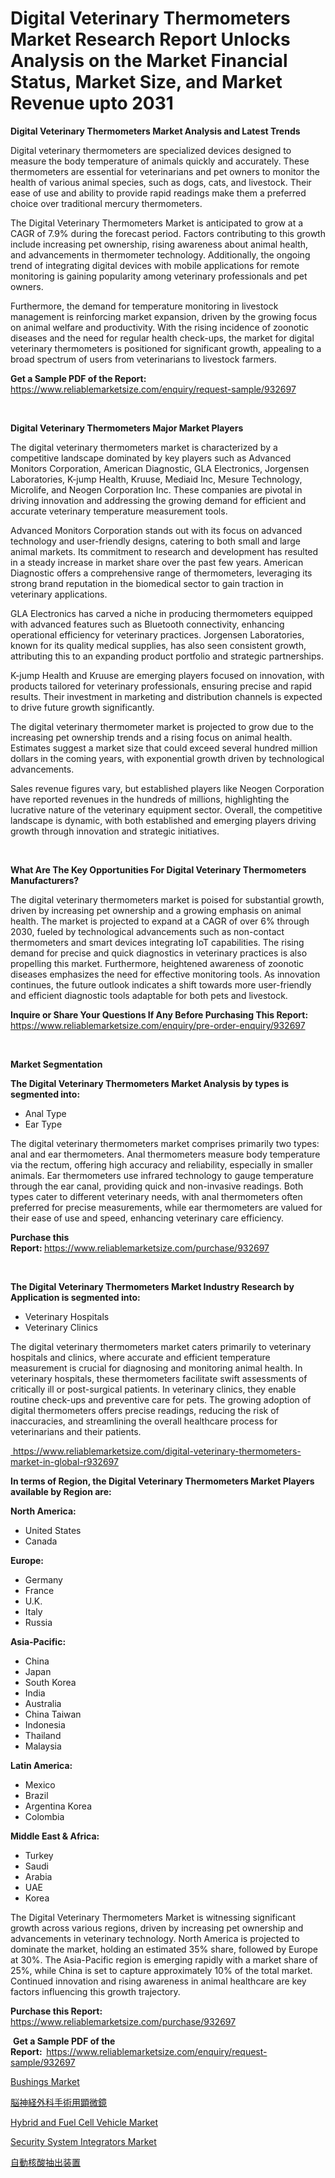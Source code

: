 <p><h1>Digital Veterinary Thermometers Market Research Report Unlocks Analysis on the Market Financial Status, Market Size, and Market Revenue upto 2031</h1></p><p><strong>Digital Veterinary Thermometers Market Analysis and Latest Trends</strong></p>
<p><p>Digital veterinary thermometers are specialized devices designed to measure the body temperature of animals quickly and accurately. These thermometers are essential for veterinarians and pet owners to monitor the health of various animal species, such as dogs, cats, and livestock. Their ease of use and ability to provide rapid readings make them a preferred choice over traditional mercury thermometers.</p><p>The Digital Veterinary Thermometers Market is anticipated to grow at a CAGR of 7.9% during the forecast period. Factors contributing to this growth include increasing pet ownership, rising awareness about animal health, and advancements in thermometer technology. Additionally, the ongoing trend of integrating digital devices with mobile applications for remote monitoring is gaining popularity among veterinary professionals and pet owners. </p><p>Furthermore, the demand for temperature monitoring in livestock management is reinforcing market expansion, driven by the growing focus on animal welfare and productivity. With the rising incidence of zoonotic diseases and the need for regular health check-ups, the market for digital veterinary thermometers is positioned for significant growth, appealing to a broad spectrum of users from veterinarians to livestock farmers.</p></p>
<p><strong>Get a Sample PDF of the Report:&nbsp;</strong> <a href="https://www.reliablemarketsize.com/enquiry/request-sample/932697">https://www.reliablemarketsize.com/enquiry/request-sample/932697</a></p>
<p>&nbsp;</p>
<p><strong>Digital Veterinary Thermometers Major Market Players</strong></p>
<p><p>The digital veterinary thermometers market is characterized by a competitive landscape dominated by key players such as Advanced Monitors Corporation, American Diagnostic, GLA Electronics, Jorgensen Laboratories, K-jump Health, Kruuse, Mediaid Inc, Mesure Technology, Microlife, and Neogen Corporation Inc. These companies are pivotal in driving innovation and addressing the growing demand for efficient and accurate veterinary temperature measurement tools.</p><p>Advanced Monitors Corporation stands out with its focus on advanced technology and user-friendly designs, catering to both small and large animal markets. Its commitment to research and development has resulted in a steady increase in market share over the past few years. American Diagnostic offers a comprehensive range of thermometers, leveraging its strong brand reputation in the biomedical sector to gain traction in veterinary applications.</p><p>GLA Electronics has carved a niche in producing thermometers equipped with advanced features such as Bluetooth connectivity, enhancing operational efficiency for veterinary practices. Jorgensen Laboratories, known for its quality medical supplies, has also seen consistent growth, attributing this to an expanding product portfolio and strategic partnerships.</p><p>K-jump Health and Kruuse are emerging players focused on innovation, with products tailored for veterinary professionals, ensuring precise and rapid results. Their investment in marketing and distribution channels is expected to drive future growth significantly.</p><p>The digital veterinary thermometer market is projected to grow due to the increasing pet ownership trends and a rising focus on animal health. Estimates suggest a market size that could exceed several hundred million dollars in the coming years, with exponential growth driven by technological advancements.</p><p>Sales revenue figures vary, but established players like Neogen Corporation have reported revenues in the hundreds of millions, highlighting the lucrative nature of the veterinary equipment sector. Overall, the competitive landscape is dynamic, with both established and emerging players driving growth through innovation and strategic initiatives.</p></p>
<p>&nbsp;</p>
<p><strong>What Are The Key Opportunities For Digital Veterinary Thermometers Manufacturers?</strong></p>
<p><p>The digital veterinary thermometers market is poised for substantial growth, driven by increasing pet ownership and a growing emphasis on animal health. The market is projected to expand at a CAGR of over 6% through 2030, fueled by technological advancements such as non-contact thermometers and smart devices integrating IoT capabilities. The rising demand for precise and quick diagnostics in veterinary practices is also propelling this market. Furthermore, heightened awareness of zoonotic diseases emphasizes the need for effective monitoring tools. As innovation continues, the future outlook indicates a shift towards more user-friendly and efficient diagnostic tools adaptable for both pets and livestock.</p></p>
<p><strong>Inquire or Share Your Questions If Any Before Purchasing This Report:</strong> <a href="https://www.reliablemarketsize.com/enquiry/pre-order-enquiry/932697">https://www.reliablemarketsize.com/enquiry/pre-order-enquiry/932697</a></p>
<p>&nbsp;</p>
<p><strong>Market Segmentation</strong></p>
<p><strong>The Digital Veterinary Thermometers Market Analysis by types is segmented into:</strong></p>
<p><ul><li>Anal Type</li><li>Ear Type</li></ul></p>
<p><p>The digital veterinary thermometers market comprises primarily two types: anal and ear thermometers. Anal thermometers measure body temperature via the rectum, offering high accuracy and reliability, especially in smaller animals. Ear thermometers use infrared technology to gauge temperature through the ear canal, providing quick and non-invasive readings. Both types cater to different veterinary needs, with anal thermometers often preferred for precise measurements, while ear thermometers are valued for their ease of use and speed, enhancing veterinary care efficiency.</p></p>
<p><strong>Purchase this Report:&nbsp;</strong><a href="https://www.reliablemarketsize.com/purchase/932697">https://www.reliablemarketsize.com/purchase/932697</a></p>
<p>&nbsp;</p>
<p><strong>The Digital Veterinary Thermometers Market Industry Research by Application is segmented into:</strong></p>
<p><ul><li>Veterinary Hospitals</li><li>Veterinary Clinics</li></ul></p>
<p><p>The digital veterinary thermometers market caters primarily to veterinary hospitals and clinics, where accurate and efficient temperature measurement is crucial for diagnosing and monitoring animal health. In veterinary hospitals, these thermometers facilitate swift assessments of critically ill or post-surgical patients. In veterinary clinics, they enable routine check-ups and preventive care for pets. The growing adoption of digital thermometers offers precise readings, reducing the risk of inaccuracies, and streamlining the overall healthcare process for veterinarians and their patients.</p></p>
<p><a href="https://www.reliablemarketsize.com/digital-veterinary-thermometers-market-in-global-r932697">&nbsp;https://www.reliablemarketsize.com/digital-veterinary-thermometers-market-in-global-r932697</a></p>
<p><strong>In terms of Region, the Digital Veterinary Thermometers Market Players available by Region are:</strong></p>
<p>
    <p> <strong> North America: </strong>
        <ul>
            <li>United States</li>
            <li>Canada</li>
        </ul>
        </p> 
    <p> <strong> Europe: </strong>
        <ul>
            <li>Germany</li>
            <li>France</li>
            <li>U.K.</li>
            <li>Italy</li>
            <li>Russia</li>
        </ul>
        </p> 
    <p> <strong> Asia-Pacific: </strong>
        <ul>
            <li>China</li>
            <li>Japan</li>
            <li>South Korea</li>
            <li>India</li>
            <li>Australia</li>
            <li>China Taiwan</li>
            <li>Indonesia</li>
            <li>Thailand</li>
            <li>Malaysia</li>
        </ul>
        </p> 
    <p> <strong> Latin America: </strong>
        <ul>
            <li>Mexico</li>
            <li>Brazil</li>
            <li>Argentina Korea</li>
            <li>Colombia</li>
        </ul>
        </p> 
    <p> <strong> Middle East & Africa: </strong>
        <ul>
            <li>Turkey</li>
            <li>Saudi</li>
            <li>Arabia</li>
            <li>UAE</li>
            <li>Korea</li>
        </ul>
    </p>
    </p>
<p><p>The Digital Veterinary Thermometers Market is witnessing significant growth across various regions, driven by increasing pet ownership and advancements in veterinary technology. North America is projected to dominate the market, holding an estimated 35% share, followed by Europe at 30%. The Asia-Pacific region is emerging rapidly with a market share of 25%, while China is set to capture approximately 10% of the total market. Continued innovation and rising awareness in animal healthcare are key factors influencing this growth trajectory.</p></p>
<p><strong>Purchase this Report: </strong><a href="https://www.reliablemarketsize.com/purchase/932697">https://www.reliablemarketsize.com/purchase/932697</a></p>
<p>&nbsp;<strong>Get a Sample PDF of the Report:&nbsp;&nbsp;</strong><a href="https://www.reliablemarketsize.com/enquiry/request-sample/932697">https://www.reliablemarketsize.com/enquiry/request-sample/932697</a></p>
<p><strong></strong></p>
<p><p><a href="https://medium.com/@ikki1019/this-report-aims-to-deliver-an-in-depth-analysis-of-the-global-bushings-market-offering-both-b3b0b638c07a">Bushings Market</a></p><p><a href="https://medium.com/@rot5z9maragh/neurosurgery-surgical-microscopes-c7278bd1abd3">脳神経外科手術用顕微鏡</a></p><p><a href="https://issuu.com/reportprime-2/docs/hybrid-and-fuel-cell-vehicle-market_6f32c3ee80930d">Hybrid and Fuel Cell Vehicle Market</a></p><p><a href="https://www.linkedin.com/pulse/emerging-opportunities-challenges-global-security-system-ftlec?trackingId=DbC4QPeBRgKIKbwRKq3aMg%3D%3D">Security System Integrators Market</a></p><p><a href="https://medium.com/@rot5z9maragh/automatic-nucleic-acid-extractor-market-%E3%81%AE%E3%82%B0%E3%83%AD%E3%83%BC%E3%83%90%E3%83%AB%E5%B8%82%E5%A0%B4%E6%A6%82%E8%A6%81%E3%81%AF-%E4%B8%96%E7%95%8C%E3%81%8A%E3%82%88%E3%81%B3%E4%B8%BB%E8%A6%81%E5%B8%82%E5%A0%B4%E3%81%AB%E3%81%8A%E3%81%91%E3%82%8B%E6%A5%AD%E7%95%8C%E3%81%AB%E5%BD%B1%E9%9F%BF%E3%82%92%E4%B8%8E%E3%81%88%E3%82%8B%E4%B8%BB%E8%A6%81%E3%81%AA%E3%83%88%E3%83%AC%E3%83%B3%E3%83%89%E3%81%AB%E3%81%A4%E3%81%84%E3%81%A6-%E7%8B%AC%E8%87%AA%E3%81%AE%E8%A6%96%E7%82%B9%E3%82%92%E6%8F%90%E4%BE%9B%E3%81%97%E3%81%BE%E3%81%99-cd9881f262f3">自動核酸抽出装置</a></p></p>